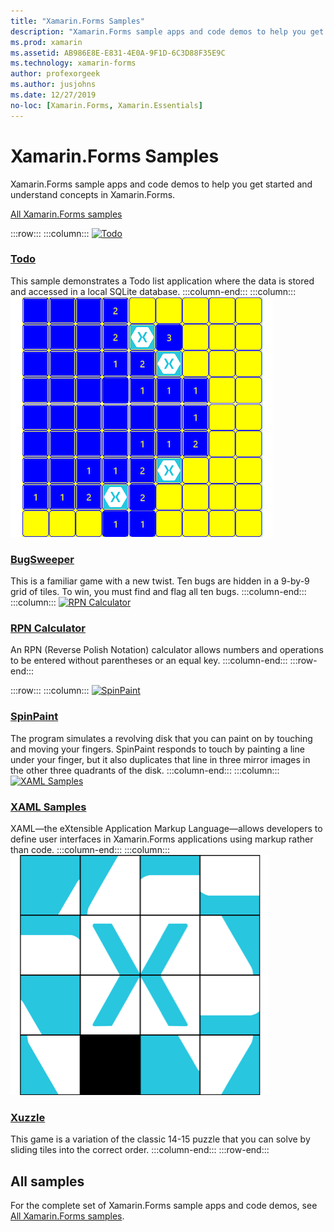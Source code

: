 ```yaml
---
title: "Xamarin.Forms Samples"
description: "Xamarin.Forms sample apps and code demos to help you get started and understand concepts in Xamarin.Forms."
ms.prod: xamarin
ms.assetid: AB986E8E-E831-4E0A-9F1D-6C3D88F35E9C
ms.technology: xamarin-forms
author: profexorgeek
ms.author: jusjohns
ms.date: 12/27/2019
no-loc: [Xamarin.Forms, Xamarin.Essentials]
---
```


# Xamarin.Forms Samples

Xamarin.Forms sample apps and code demos to help you get started and understand concepts in Xamarin.Forms.

[All Xamarin.Forms samples](https://docs.microsoft.com/samples/browse/?products=xamarin&term=Xamarin.Forms)

:::row:::
    :::column:::
[![Todo](images/todo.png)](https://docs.microsoft.com/samples/xamarin/xamarin-forms-samples/todo/)

### [Todo](https://docs.microsoft.com/samples/xamarin/xamarin-forms-samples/todo/)

This sample demonstrates a Todo list application where the data is stored and accessed in a local SQLite database.
    :::column-end:::
    :::column:::
[![BugSweeper](images/bugsweeper.png)](https://docs.microsoft.com/samples/xamarin/xamarin-forms-samples/bugsweeper/)

### [BugSweeper](https://docs.microsoft.com/samples/xamarin/xamarin-forms-samples/bugsweeper/)

This is a familiar game with a new twist. Ten bugs are hidden in a 9-by-9 grid of tiles. To win, you must find and flag all ten bugs.
    :::column-end:::
    :::column:::
[![RPN Calculator](images/rpncalc.png)](https://docs.microsoft.com/samples/xamarin/xamarin-forms-samples/rpncalculator/)

### [RPN Calculator](https://docs.microsoft.com/samples/xamarin/xamarin-forms-samples/rpncalculator/)

An RPN (Reverse Polish Notation) calculator allows numbers and operations to be entered without parentheses or an equal key.
    :::column-end:::
:::row-end:::

:::row:::
    :::column:::
[![SpinPaint](images/spinpaint.png)](https://docs.microsoft.com/samples/xamarin/xamarin-forms-samples/skiasharpforms-spinpaint/)

### [SpinPaint](https://docs.microsoft.com/samples/xamarin/xamarin-forms-samples/skiasharpforms-spinpaint/)

The program simulates a revolving disk that you can paint on by touching and moving your fingers. SpinPaint responds to touch by painting a line under your finger, but it also duplicates that line in three mirror images in the other three quadrants of the disk.
    :::column-end:::
    :::column:::
[![XAML Samples](images/xaml.png)](https://docs.microsoft.com/samples/xamarin/xamarin-forms-samples/xamlsamples/)

### [XAML Samples](https://docs.microsoft.com/samples/xamarin/xamarin-forms-samples/xamlsamples/)

XAML—the eXtensible Application Markup Language—allows developers to define user interfaces in Xamarin.Forms applications using markup rather than code.
    :::column-end:::
        :::column:::
[![Xuzzle](images/xuzzle.png)](https://docs.microsoft.com/samples/xamarin/mobile-samples/liveplayer-xamagonxuzzlelp/)

### [Xuzzle](https://docs.microsoft.com/samples/xamarin/mobile-samples/liveplayer-xamagonxuzzlelp/)

This game is a variation of the classic 14-15 puzzle that you can solve by sliding tiles into the correct order.
    :::column-end:::
:::row-end:::

## All samples

For the complete set of Xamarin.Forms sample apps and code demos, see [All Xamarin.Forms samples](https://docs.microsoft.com/samples/browse/?products=xamarin&term=Xamarin.Forms).